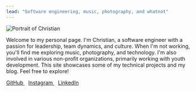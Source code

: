 ```yaml
---
lead: "Software engineering, music, photography, and whatnot"
---
```


<img style="border-radius: 4%;" src="img/christian-b&w.png" alt="Portrait of Christian">

Welcome to my personal page. I'm Christian, a software engineer with a passion for
leadership, team dynamics, and culture. When I'm not working, you'll find me exploring
music, photography, and technology. I'm also involved in various non-profit
organizations, primarily working with youth development. This site showcases some of
my technical projects and my blog. Feel free to explore!

<a href="https://github.com/christian-stj" style="margin-right: 10px" target="_blank" rel="noopener noreferrer">
<i class="fab fa-github"></i>
GitHub
</a>
<a href="https://www.instagram.com/yourusername" style="margin-right: 10px"  target="_blank" rel="noopener noreferrer">
<i class="fab fa-instagram"></i>
Instagram
</a>
<a href="https://www.linkedin.com/in/christian-stj/" target="_blank" rel="noopener noreferrer">
<i class="fab fa-linkedin"></i>
LinkedIn
</a>

